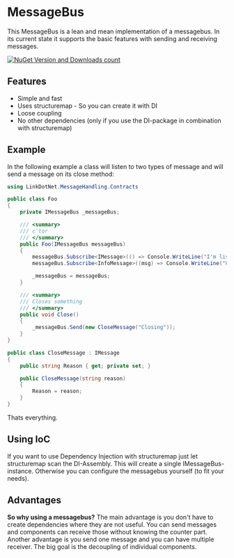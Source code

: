 # MessageBus

This MessageBus is a lean and mean implementation of a messagebus. In its current state it supports the basic features with
sending and receiving messages.

[![NuGet Version and Downloads count](https://buildstats.info/nuget/LinkDotNet.MessageBus)](https://www.nuget.org/packages/LinkDotNet.MessageBus) 

## Features
* Simple and fast
* Uses structuremap - So you can create it with DI
* Loose coupling
* No other dependencies (only if you use the DI-package in combination with structuremap)

## Example
In the following example a class will listen to two types of message and will send a message on its close method:
```cs
using LinkDotNet.MessageHandling.Contracts

public class Foo
{
    private IMessageBus _messageBus;

    /// <summary>
    /// c'tor
    /// </summary>
    public Foo(IMessageBus messageBus)
    {
        messageBus.Subscribe<IMessage>(() => Console.WriteLine("I'm listening to every message"));
        messageBus.Subscribe<InfoMessage>((msg) => Console.WriteLine("Content: " + msg.InfoText));

        _messageBus = messageBus;
    }

    /// <summary>
    /// Closes something
    /// </summary>
    public void Close()
    {
        _messageBus.Send(new CloseMessage("Closing"));
    }
}

public class CloseMessage : IMessage
{
    public string Reason { get; private set; }

    public CloseMessage(string reason)
    {
        Reason = reason;
    }
}
```

Thats everything.

## Using IoC
If you want to use Dependency Injection with structuremap just let structuremap scan the DI-Assembly.
This will create a single IMessageBus-instance.
Otherwise you can configure the messagebus yourself (to fit your needs).

## Advantages
**So why using a messagebus?**
The main advantage is you don't have to create dependencies where they are not useful.
You can send messages and components can receive those without knowing the counter part.
Another advantage is you send one message and you can have multiple receiver.
The big goal is the decoupling of individual components.
